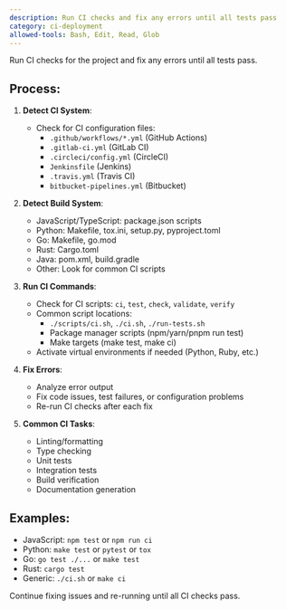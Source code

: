 ```yaml
---
description: Run CI checks and fix any errors until all tests pass
category: ci-deployment
allowed-tools: Bash, Edit, Read, Glob
---
```


Run CI checks for the project and fix any errors until all tests pass.

## Process:

1. **Detect CI System**:
   - Check for CI configuration files:
     - `.github/workflows/*.yml` (GitHub Actions)
     - `.gitlab-ci.yml` (GitLab CI)
     - `.circleci/config.yml` (CircleCI)
     - `Jenkinsfile` (Jenkins)
     - `.travis.yml` (Travis CI)
     - `bitbucket-pipelines.yml` (Bitbucket)

2. **Detect Build System**:
   - JavaScript/TypeScript: package.json scripts
   - Python: Makefile, tox.ini, setup.py, pyproject.toml
   - Go: Makefile, go.mod
   - Rust: Cargo.toml
   - Java: pom.xml, build.gradle
   - Other: Look for common CI scripts

3. **Run CI Commands**:
   - Check for CI scripts: `ci`, `test`, `check`, `validate`, `verify`
   - Common script locations:
     - `./scripts/ci.sh`, `./ci.sh`, `./run-tests.sh`
     - Package manager scripts (npm/yarn/pnpm run test)
     - Make targets (make test, make ci)
   - Activate virtual environments if needed (Python, Ruby, etc.)

4. **Fix Errors**:
   - Analyze error output
   - Fix code issues, test failures, or configuration problems
   - Re-run CI checks after each fix

5. **Common CI Tasks**:
   - Linting/formatting
   - Type checking
   - Unit tests
   - Integration tests
   - Build verification
   - Documentation generation

## Examples:
- JavaScript: `npm test` or `npm run ci`
- Python: `make test` or `pytest` or `tox`
- Go: `go test ./...` or `make test`
- Rust: `cargo test`
- Generic: `./ci.sh` or `make ci`

Continue fixing issues and re-running until all CI checks pass.
